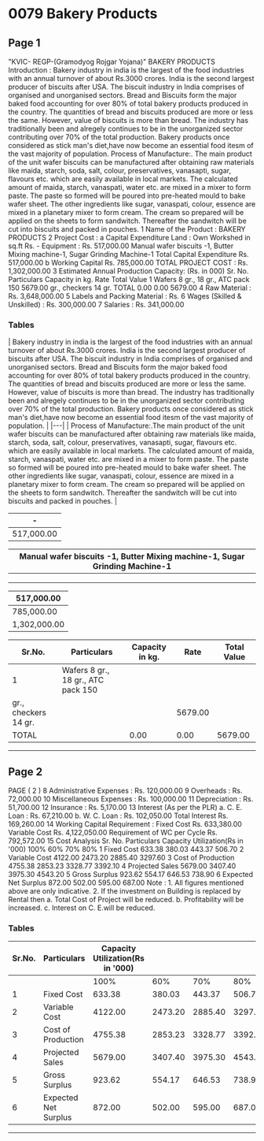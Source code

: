 # 0079 Bakery Products

## Page 1

"KVIC- REGP-(Gramodyog Rojgar Yojana)" BAKERY PRODUCTS Introduction : Bakery industry in india is the largest of the food industries with an annual turnover of about Rs.3000 crores. India is the second largest producer of biscuits after USA. The biscuit industry in India comprises of organised and unorganised sectors. Bread and Biscuits form the major baked food accounting for over 80% of total bakery products produced in the country. The quantities of bread and biscuits produced are more or less the same. However, value of biscuits is more than bread. The industry has traditionally been and alregely continues to be in the unorganized sector contributing over 70% of the total production. Bakery products once considered as stick man's diet,have now become an essential food itesm of the vast majority of population. Process of Manufacture:. The main product of the unit wafer biscuits can be manufactured after obtaining raw materials like maida, starch, soda, salt, colour, preservatives, vanasapti, sugar, flavours etc. which are easily available in local markets. The calculated amount of maida, starch, vanaspati, water etc. are mixed in a mixer to form paste. The paste so formed will be poured into pre-heated mould to bake wafer sheet. The other ingredients like sugar, vanaspati, colour, essence are mixed in a planetary mixer to form cream. The cream so prepared will be applied on the sheets to form sandwitch. Thereafter the sandwitch will be cut into biscuits and packed in pouches. 1 Name of the Product : BAKERY PRODUCTS 2 Project Cost : a Capital Expenditure Land : Own Workshed in sq.ft Rs. - Equipment : Rs. 517,000.00 Manual wafer biscuits -1, Butter Mixing machine-1, Sugar Grinding Machine-1 Total Capital Expenditure Rs. 517,000.00 b Working Capital Rs. 785,000.00 TOTAL PROJECT COST : Rs. 1,302,000.00 3 Estimated Annual Production Capacity: (Rs. in 000) Sr. No. Particulars Capacity in kg. Rate Total Value 1 Wafers 8 gr., 18 gr., ATC pack 150 5679.00 gr., checkers 14 gr. TOTAL 0.00 0.00 5679.00 4 Raw Material : Rs. 3,648,000.00 5 Labels and Packing Material : Rs. 6 Wages (Skilled & Unskilled) : Rs. 300,000.00 7 Salaries : Rs. 341,000.00

### Tables

| Bakery industry in india is the largest of the food industries with an annual turnover of about Rs.3000
crores. India is the second largest producer of biscuits after USA. The biscuit industry in India comprises
of organised and unorganised sectors. Bread and Biscuits form the major baked food accounting for over
80% of total bakery products produced in the country. The quantities of bread and biscuits produced are
more or less the same. However, value of biscuits is more than bread. The industry has traditionally been
and alregely continues to be in the unorganized sector contributing over 70% of the total production.
Bakery products once considered as stick man's diet,have now become an essential food itesm of the
vast majority of population. |
|---|
| Process of Manufacture:.The main product of the unit wafer biscuits can be manufactured after
obtaining raw materials like maida, starch, soda, salt, colour, preservatives, vanasapti, sugar, flavours
etc. which are easily available in local markets. The calculated amount of maida, starch, vanaspati, water
etc. are mixed in a mixer to form paste. The paste so formed will be poured into pre-heated mould to
bake wafer sheet. The other ingredients like sugar, vanaspati, colour, essence are mixed in a planetary
mixer to form cream. The cream so prepared will be applied on the sheets to form sandwitch. Thereafter
the sandwitch will be cut into biscuits and packed in pouches. |

| - |
|---|
| 517,000.00 |

| Manual wafer biscuits -1, Butter Mixing machine-1, Sugar Grinding Machine-1 |
|---|
|  |
|  |
|  |

| 517,000.00 |
|---|
| 785,000.00 |
| 1,302,000.00 |

| Sr.No. | Particulars | Capacity in kg. | Rate | Total Value |
|---|---|---|---|---|
| 1 | Wafers 8 gr., 18 gr., ATC pack 150
gr., checkers 14 gr. |  |  | 5679.00 |
| TOTAL |  | 0.00 | 0.00 | 5679.00 |

---

## Page 2

PAGE ( 2 ) 8 Administrative Expenses : Rs. 120,000.00 9 Overheads : Rs. 72,000.00 10 Miscellaneous Expenses : Rs. 100,000.00 11 Depreciation : Rs. 51,700.00 12 Insurance : Rs. 5,170.00 13 Interest (As per the PLR) a. C. E. Loan : Rs. 67,210.00 b. W. C. Loan : Rs. 102,050.00 Total Interest Rs. 169,260.00 14 Working Capital Requirement : Fixed Cost Rs. 633,380.00 Variable Cost Rs. 4,122,050.00 Requirement of WC per Cycle Rs. 792,572.00 15 Cost Analysis Sr. No. Particulars Capacity Utilization(Rs in '000) 100% 60% 70% 80% 1 Fixed Cost 633.38 380.03 443.37 506.70 2 Variable Cost 4122.00 2473.20 2885.40 3297.60 3 Cost of Production 4755.38 2853.23 3328.77 3392.10 4 Projected Sales 5679.00 3407.40 3975.30 4543.20 5 Gross Surplus 923.62 554.17 646.53 738.90 6 Expected Net Surplus 872.00 502.00 595.00 687.00 Note : 1. All figures mentioned above are only indicative. 2. If the investment on Building is replaced by Rental then a. Total Cost of Project will be reduced. b. Profitability will be increased. c. Interest on C. E.will be reduced.

### Tables

| Sr.No. | Particulars | Capacity Utilization(Rs in '000) |  |  |  |
|---|---|---|---|---|---|
|  |  | 100% | 60% | 70% | 80% |
| 1 | Fixed Cost | 633.38 | 380.03 | 443.37 | 506.70 |
| 2 | Variable Cost | 4122.00 | 2473.20 | 2885.40 | 3297.60 |
| 3 | Cost of Production | 4755.38 | 2853.23 | 3328.77 | 3392.10 |
| 4 | Projected Sales | 5679.00 | 3407.40 | 3975.30 | 4543.20 |
| 5 | Gross Surplus | 923.62 | 554.17 | 646.53 | 738.90 |
| 6 | Expected Net Surplus | 872.00 | 502.00 | 595.00 | 687.00 |

---
